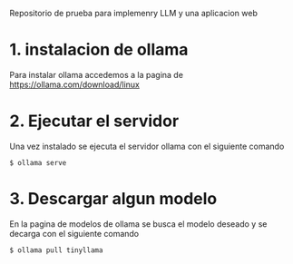 Repositorio de prueba para implemenry LLM y una aplicacion web 
# 1. instalacion de ollama 

Para instalar ollama accedemos a la pagina de https://ollama.com/download/linux

# 2. Ejecutar el servidor 

Una vez instalado se ejecuta el servidor ollama con el siguiente comando 
````
$ ollama serve
````
# 3. Descargar algun modelo 

En la pagina de modelos de ollama se busca el modelo deseado y se decarga con el siguiente comando 
````
$ ollama pull tinyllama 
````

